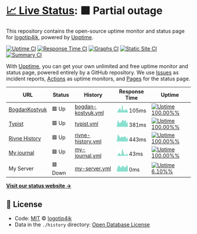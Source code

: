 # [📈 Live Status](https://logotip4ik.github.io/up-time): <!--live status--> **🟧 Partial outage**

This repository contains the open-source uptime monitor and status page for [logotip4ik](https://bit.ly/bogdan-kostyuk), powered by [Upptime](https://github.com/upptime/upptime).

[![Uptime CI](https://github.com/koj-co/upptime/workflows/Uptime%20CI/badge.svg)](https://github.com/koj-co/upptime/actions?query=workflow%3A%22Uptime+CI%22)
[![Response Time CI](https://github.com/koj-co/upptime/workflows/Response%20Time%20CI/badge.svg)](https://github.com/koj-co/upptime/actions?query=workflow%3A%22Response+Time+CI%22)
[![Graphs CI](https://github.com/koj-co/upptime/workflows/Graphs%20CI/badge.svg)](https://github.com/koj-co/upptime/actions?query=workflow%3A%22Graphs+CI%22)
[![Static Site CI](https://github.com/koj-co/upptime/workflows/Static%20Site%20CI/badge.svg)](https://github.com/koj-co/upptime/actions?query=workflow%3A%22Static+Site+CI%22)
[![Summary CI](https://github.com/koj-co/upptime/workflows/Summary%20CI/badge.svg)](https://github.com/koj-co/upptime/actions?query=workflow%3A%22Summary+CI%22)

With [Upptime](https://upptime.js.org), you can get your own unlimited and free uptime monitor and status page, powered entirely by a GitHub repository. We use [Issues](https://github.com/logotip4ik/up-time/issues) as incident reports, [Actions](https://github.com/logotip4ik/up-time/actions) as uptime monitors, and [Pages](https://logotip4ik.github.io/up-time) for the status page.

<!--start: status pages-->
<!-- This summary is generated by Upptime (https://github.com/upptime/upptime) -->
<!-- Do not edit this manually, your changes will be overwritten -->

| URL                                               | Status  | History                                                                                               | Response Time                                                                       | Uptime                                                                                                                                                                                                                              |
| ------------------------------------------------- | ------- | ----------------------------------------------------------------------------------------------------- | ----------------------------------------------------------------------------------- | ----------------------------------------------------------------------------------------------------------------------------------------------------------------------------------------------------------------------------------- |
| [BogdanKostyuk](https://bogdankostyuk.vercel.app) | 🟩 Up   | [bogdan-kostyuk.yml](https://github.com/logotip4ik/up-time/commits/master/history/bogdan-kostyuk.yml) | <img alt="Response time graph" src="./graphs/bogdan-kostyuk.png" height="20"> 105ms | [![Uptime 100.00%%](https://img.shields.io/endpoint?url=https%3A%2F%2Fraw.githubusercontent.com%2Flogotip4ik%2Fup-time%2Fmaster%2Fapi%2Fbogdan-kostyuk%2Fuptime.json)](https://logotip4ik.github.io/up-time/history/bogdan-kostyuk) |
| [Typist](https://typist.surge.sh)                 | 🟩 Up   | [typist.yml](https://github.com/logotip4ik/up-time/commits/master/history/typist.yml)                 | <img alt="Response time graph" src="./graphs/typist.png" height="20"> 381ms         | [![Uptime 100.00%%](https://img.shields.io/endpoint?url=https%3A%2F%2Fraw.githubusercontent.com%2Flogotip4ik%2Fup-time%2Fmaster%2Fapi%2Ftypist%2Fuptime.json)](https://logotip4ik.github.io/up-time/history/typist)                 |
| [Rivne History](https://rivne-history.surge.sh)   | 🟩 Up   | [rivne-history.yml](https://github.com/logotip4ik/up-time/commits/master/history/rivne-history.yml)   | <img alt="Response time graph" src="./graphs/rivne-history.png" height="20"> 443ms  | [![Uptime 100.00%%](https://img.shields.io/endpoint?url=https%3A%2F%2Fraw.githubusercontent.com%2Flogotip4ik%2Fup-time%2Fmaster%2Fapi%2Frivne-history%2Fuptime.json)](https://logotip4ik.github.io/up-time/history/rivne-history)   |
| [My journal](https://my-journal.vercel.app)       | 🟩 Up   | [my-journal.yml](https://github.com/logotip4ik/up-time/commits/master/history/my-journal.yml)         | <img alt="Response time graph" src="./graphs/my-journal.png" height="20"> 43ms      | [![Uptime 100.00%%](https://img.shields.io/endpoint?url=https%3A%2F%2Fraw.githubusercontent.com%2Flogotip4ik%2Fup-time%2Fmaster%2Fapi%2Fmy-journal%2Fuptime.json)](https://logotip4ik.github.io/up-time/history/my-journal)         |
| My Server                                         | 🟥 Down | [my-server.yml](https://github.com/logotip4ik/up-time/commits/master/history/my-server.yml)           | <img alt="Response time graph" src="./graphs/my-server.png" height="20"> 0ms        | [![Uptime 6.10%%](https://img.shields.io/endpoint?url=https%3A%2F%2Fraw.githubusercontent.com%2Flogotip4ik%2Fup-time%2Fmaster%2Fapi%2Fmy-server%2Fuptime.json)](https://logotip4ik.github.io/up-time/history/my-server)             |

<!--end: status pages-->

[**Visit our status website →**](https://logotip4ik.github.io/up-time)

## 📄 License

- Code: [MIT](./LICENSE) © [logotip4ik](https://bit.ly/bogdan-kostyuk)
- Data in the `./history` directory: [Open Database License](https://opendatacommons.org/licenses/odbl/1-0/)
